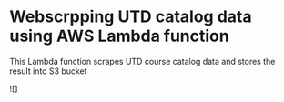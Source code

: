 # Webscrpping UTD catalog data using AWS Lambda function 

This Lambda function scrapes UTD course catalog data and stores the result into S3 bucket 

![]